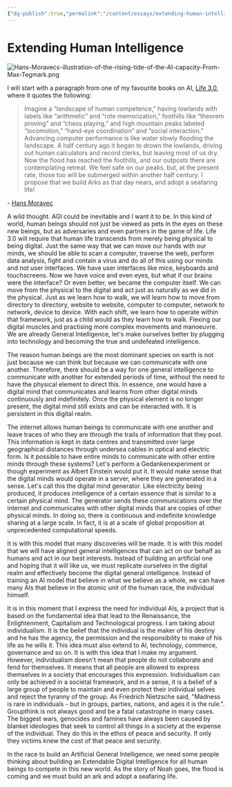 ```yaml
---
{"dg-publish":true,"permalink":"/content/essays/extending-human-intelligence/","noteIcon":""}
---
```


# Extending Human Intelligence

![Hans-Moravecs-illustration-of-the-rising-tide-of-the-AI-capacity-From-Max-Tegmark.png](/img/user/Media/Hans-Moravecs-illustration-of-the-rising-tide-of-the-AI-capacity-From-Max-Tegmark.png)

I will start with a paragraph from one of my favourite books on AI, [Life 3.0](https://www.amazon.com/Life-3-0-Being-Artificial-Intelligence/dp/1101946598), where it quotes the following:

> Imagine a “landscape of human competence,”
having lowlands with labels like “arithmetic” and “rote memorization,”
foothills like “theorem proving” and “chess playing,” and
high mountain peaks labeled “locomotion,” “hand-eye coordination” and “social interaction.”
Advancing computer performance is like water slowly flooding the landscape.
A half century ago it began to drown the lowlands, driving out human calculators and record clerks, but leaving most of us dry.
Now the flood has reached the foothills, and our outposts there are contemplating retreat.
We feel safe on our peaks, but, at the present rate, those too will be submerged within another half century.
I propose that we build Arks as that day nears, and adopt a seafaring life!

\- [Hans Moravec](https://en.wikipedia.org/wiki/Hans_Moravec)

A wild thought. AGI could be inevitable and I want it to be. In this kind of world, human beings should not just be viewed as pets in the eyes on these new beings, but as adversaries and even partners in the game of life. Life 3.0 will require that human life transcends from merely being physical to being digital. Just the same way that we can move our hands with our minds, we should be able to scan a computer, traverse the web, perform data analysis, fight and contain a virus and do all of this using our minds and not user interfaces. We have user interfaces like mice, keyboards and touchscreens. Now we have voice and even eyes, but what if our brains were the interface? Or even better, we became the computer itself. We can move from the physical to the digital and act just as naturally as we did in the physical. Just as we learn how to walk, we will learn how to move from directory to directory, website to website, computer to computer, network to network, device to device. With each shift, we learn how to operate within that framework, just as a child would as they learn how to walk. Flexing our digital muscles and practising more complex movements and manoeuvre. We are already General Intelligence, let's make ourselves better by plugging into technology and becoming the true and undefeated intelligence. 

The reason human beings are the most dominant species on earth is not just because we can think but because we can communicate with one another. Therefore, there should be a way for one general intelligence to communicate with another for extended periods of time, without the need to have the physical element to direct this. In essence, one would have a digital mind that communicates and learns from other digital minds continuously and indefinitely. Once the physical element is no longer present, the digital mind still exists and can be interacted with. It is persistent in this digital realm. 

The internet allows human beings to communicate with one another and leave traces of who they are through the trails of information that they post. This information is kept in data centres and transmitted over large geographical distances through undersea cables in optical and electric form. Is it possible to have entire minds to communicate with other entire minds through these systems? Let's perform a Gedankenexperiment or though experiment as Albert Einstein would put it. It would make sense that the digital minds would operate in a server, where they are generated in a sense. Let's call this the digital mind generator. Like electricity being produced, it produces intelligence of a certain essence that is similar to a certain physical mind. The generator sends these communications over the internet and communicates with other digital minds that are copies of other physical minds. In doing so, there is continuous and indefinite knowledge sharing at a large scale. In fact, it is at a scale of global proposition at unprecedented computational speeds. 

It is with this model that many discoveries will be made. It is with this model that we will have aligned general intelligences that can act on our behalf as humans and act in our best interests. Instead of building an artificial one and hoping that it will like us, we must replicate ourselves in the digital realm and effectively become the digital general intelligence. Instead of training an AI model that believe in what we believe as a whole, we can have many AIs that believe in the atomic unit of the human race, the individual himself.

It is in this moment that I express the need for individual AIs, a project that is based on the fundamental idea that lead to the Renaissance, the Enlightenment, Capitalism and Technological progress. I am taking about individualism. It is the belief that the individual is the maker of his destiny and he has the agency, the permission and the responsibility to make of his life as he wills it. This idea must also extend to AI, technology, commerce, governance and so on. It is with this idea that I make my argument. However, individualism doesn't mean that people do not collaborate and fend for themselves. It means that all people are allowed to express themselves in a society that encourages this expression. Individualism can only be achieved in a societal framework, and in a sense, it is a belief of a large group of people to maintain and even protect their individual selves and reject the tyranny of the group. As Friedrich Nietzsche said, "Madness is rare in individuals - but in groups, parties, nations, and ages it is the rule.". Groupthink is not always good and be a fatal catastrophe in many cases. The biggest wars, genocides and famines have always been caused by blanket ideologies that seek to control all things in a society at the expense of the individual. They do this in the ethos of peace and security. If only they victims knew the cost of that peace and security.

In the race to build an Artificial General Intelligence, we need some people thinking about building an Extendable Digital Intelligence for all human beings to compete in this new world. As the story of Noah goes, the flood is coming and we must build an ark and adopt a seafaring life.

